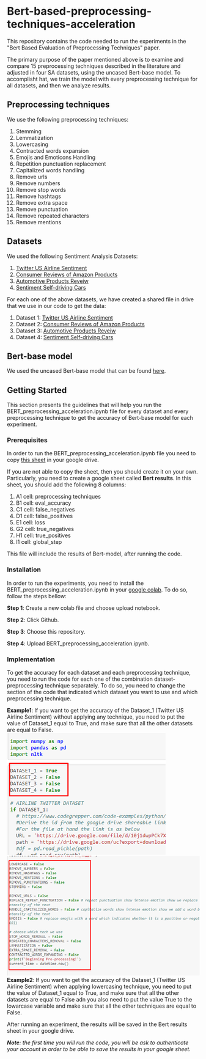 # Bert-based-preprocessing-techniques-acceleration

This repository contains the code needed to run the experiments in the "Bert Based Evaluation of Preprocessing Techniques" paper.

The primary purpose of the paper mentioned above is to examine and compare 15 preprocessing techniques described in the literature and adjusted in four SA datasets, using the uncased Bert-base model. To accomplisht hat, we train the model with every preprocessing technique for all datasets, and then we analyze results.

## Preprocessing techniques

We use the following preprocessing techniques:

1. Stemming
2. Lemmatization
3. Lowercasing
4. Contracted words expansion
5. Emojis and Emoticons Handling
6. Repetition punctuation replacement
7. Capitalized words handling
8. Remove urls
9. Remove numbers
10. Remove stop words
11. Remove hashtags
12. Remove extra space
13. Remove punctuation
14. Remove repeated characters
15. Remove mentions

## Datasets

We used the following Sentiment Analysis Datasets:

1. [Twitter US Airline Sentiment](https://www.kaggle.com/crowdflower/twitter-airline-sentiment)
2. [Consumer Reviews of Amazon Products](https://www.kaggle.com/datafiniti/consumer-reviews-of-amazon-products) 
3. [Automotive Products Reveiw](https://jmcauley.ucsd.edu/data/amazon/)
4. [Sentiment Self-driving Cars](https://data.world/crowdflower/sentiment-self-driving-cars)

For each one of the above datasets, we have created a shared file in drive that we use in our code to get the data:

1. Dataset 1: [Twitter US Airline Sentiment](https://drive.google.com/file/d/10j1dwpPCk7XAHCTX7gczX2woXzMZ5Dva/view)
2. Dataset 2: [Consumer Reviews of Amazon Products](https://drive.google.com/file/d/1EbWy4GSV_Ano6OlOiXZaNuqmJrnc95p5/view) 
3. Dataset 3: [Automotive Products Reveiw](https://drive.google.com/file/d/1-ST5Wffhx9ky56Qh7KEkbfhMd9MRY97d/view)
4. Dataset 4: [Sentiment Self-driving Cars](https://drive.google.com/file/d/1XeIrsFJkOnAaly_YxyOQ8pj18b_yilTA/view)

## Bert-base model

We used the uncased Bert-base model that can be found [here](https://tfhub.dev/google/bert_uncased_L-12_H-768_A-12/1).

## Getting Started

This section presents the guidelines that will help you run the BERT_preprocessing_acceleration.ipynb file for every dataset and every preprocessing technique to get the accuracy of Bert-base model for each experiment.

### Prerequisites

In order to run the BERT_preprocessing_acceleration.ipynb file you need to copy [this sheet](https://docs.google.com/spreadsheets/d/1aG9SegoFhS4J8TbGwPhQiWQsYqqAoJnmdu6idd0OM3g/edit?usp=sharing) in your google drive.  <br />

If you are not able to copy the sheet, then you should create it on your own. Particularly, you need to create a google sheet called **Bert results**. In this sheet, you should add the following 8 columns:
1. A1 cell: preprocessing techniques
2. B1 cell: eval_accuracy	
3. C1 cell: false_negatives	
4. D1 cell: false_positives	
5. E1 cell: loss	
6. G2 cell: true_negatives	
7. H1 cell: true_positives	
8. I1 cell: global_step

This file will include the results of Bert-model, after running the code.

### Installation

In order to run the experiments, you need to install the BERT_preprocessing_acceleration.ipynb in your [google colab](https://colab.research.google.com/). To do so, follow the steps bellow:

**Step 1**: Create a new colab file and choose upload notebook. <br />

**Step 2**: Click Github.  <br />

**Step 3**: Choose this repository. <br />

**Step 4**: Upload BERT_preprocessing_acceleration.ipynb.

### Implementation

To get the accuracy for each dataset and each preprocessing technique, you need to run the code for each one of the combination dataset-preprocessing technique separately. To do so, you need to change the section of the code that indicated which dataset you want to use and which preprocessing technique. <br />

**Example1**: If you want to get the accuracy of the Dataset_1 (Twitter US Airline Sentiment) without applying any technique, you need to put the value of Dataset_1 equal to True, and make sure that all the other datasets are equal to False.  <br />
![Dataset_1=True. All other datasets equals to False.](img/change_dataset.png)<br />
![All preprocessing techniques equals to False.](img/change_preprtechniques.png)<br />
**Example2**: If you want to get the accuracy of the Dataset_1 (Twitter US Airline Sentiment) when applying lowercasing technique, you need to put the value of Dataset_1 equal to True, and make sure that all the other datasets are equal to False adn you also need to put the value True to the lowarcase variable and make sure that all the other techniques are equal to False. <br />

After running an experiment, the results will be saved in the Bert results sheet in your google drive. <br />

***Note**: the first time you will run the code, you will be ask to authenticate your account in order to be able to save the results in your google sheet.*

